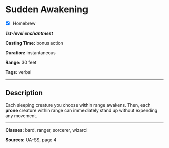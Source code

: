 # Sudden Awakening

- [x] Homebrew

***1st-level enchantment***

**Casting Time:** bonus action

**Duration:** instantaneous

**Range:** 30 feet

**Tags:** verbal

---

## Description
Each sleeping creature you choose within range awakens.
Then, each **prone** creature within range can immediately stand up without expending any movement.

---

**Classes:** bard, ranger, sorcerer, wizard

**Sources:** UA-SS, page 4

<!-- QA Pass Needed -->
